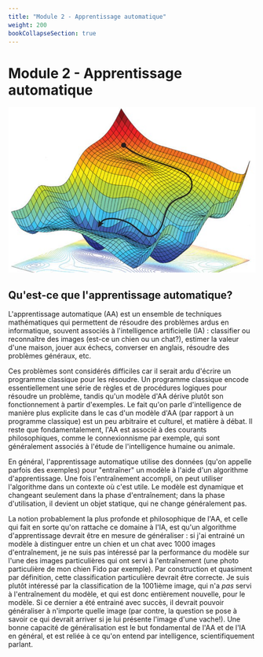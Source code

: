 ```yaml
---
title: "Module 2 - Apprentissage automatique"
weight: 200
bookCollapseSection: true
---
```


# Module 2 - Apprentissage automatique

![](/images/machine-learning.webp)

##  Qu'est-ce que l'apprentissage automatique?

L'apprentissage automatique (AA) est un ensemble de techniques mathématiques qui
permettent de résoudre des problèmes ardus en informatique, souvent associés à
l'intelligence artificielle (IA) : classifier ou reconnaître des images (est-ce
un chien ou un chat?), estimer la valeur d'une maison, jouer aux échecs,
converser en anglais, résoudre des problèmes généraux, etc.

Ces problèmes sont considérés difficiles car il serait ardu d'écrire un
programme classique pour les résoudre. Un programme classique encode
essentiellement une série de règles et de procédures logiques pour résoudre un
problème, tandis qu'un modèle d'AA dérive plutôt son fonctionnement à partir
d'exemples. Le fait qu'on parle d'intelligence de manière plus explicite dans le
cas d'un modèle d'AA (par rapport à un programme classique) est un peu
arbitraire et culturel, et matière à débat. Il reste que fondamentalement, l'AA
est associé à des courants philosophiques, comme le connexionnisme par exemple,
qui sont généralement associés à l'étude de l'intelligence humaine ou animale.

En général, l'apprentissage automatique utilise des données (qu'on appelle
parfois des exemples) pour "entraîner" un modèle à l'aide d'un algorithme
d'apprentissage. Une fois l'entraînement accompli, on peut utiliser l'algorithme
dans un contexte où c'est utile. Le modèle est dynamique et changeant seulement
dans la phase d'entraînement; dans la phase d'utilisation, il devient un objet
statique, qui ne change généralement pas.

La notion probablement la plus profonde et philosophique de l'AA, et celle qui
fait en sorte qu'on rattache ce domaine à l'IA, est qu'un algorithme
d'apprentissage devrait être en mesure de généraliser : si j'ai entrainé un
modèle à distinguer entre un chien et un chat avec 1000 images d'entraînement,
je ne suis pas intéressé par la performance du modèle sur l'une des images
particulières qui ont servi à l'entraînement (une photo particulière de mon
chien Fido par exemple). Par construction et quasiment par définition, cette
classification particulière devrait être correcte. Je suis plutôt intéressé par
la classification de la 1001ième image, qui n'a *pas* servi à l'entraînement du
modèle, et qui est donc entièrement nouvelle, pour le modèle. Si ce dernier a
été entrainé avec succès, il devrait pouvoir généraliser à n'importe quelle
image (par contre, la question se pose à savoir ce qui devrait arriver si je lui
présente l'image d'une vache!). Une bonne capacité de généralisation est le
but fondamental de l'AA et de l'IA en général, et est reliée à ce qu'on entend
par intelligence, scientifiquement parlant.
